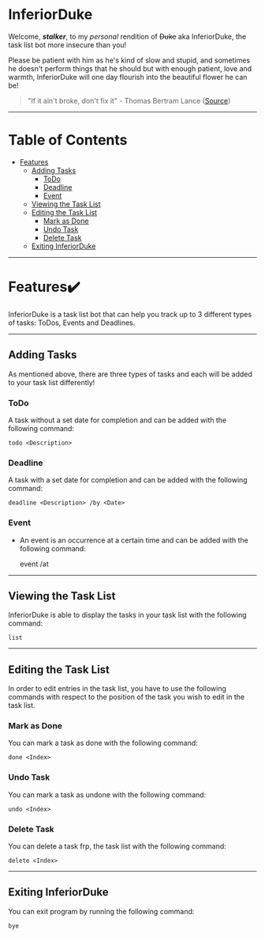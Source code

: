 # InferiorDuke

Welcome, ***stalker***, to my *personal* rendition of ~~Duke~~ aka InferiorDuke, the task list bot more insecure than you!

Please be patient with him as he's kind of slow and stupid, and sometimes he doesn't perform things that he should but with enough patient, love and warmth, InferiorDuke will one day flourish into the beautiful flower he can be!

> "If it ain't broke, don't fix it" - Thomas Bertram Lance ([Source](https://digital.hagley.org/Nationbiz_197705#page/30/mode/2up))
---
# Table of Contents
- [Features](#features)
  - [Adding Tasks](#adding-tasks)
    - [ToDo](#todo)
    - [Deadline](#deadline)
    - [Event](#event)
  - [Viewing the Task List](#viewing-the-task-list)
  - [Editing the Task List](#editing-the-task-list)
    - [Mark as Done](#mark-as-done)
    - [Undo Task](#undo-task)
    - [Delete Task](#delete-task)
  - [Exiting InferiorDuke](#exiting-inferiorduke)


---
# Features✔️

InferiorDuke is a task list bot that can help you track up to 3 different types of tasks: ToDos, Events and Deadlines.

---
## Adding Tasks

As mentioned above, there are three types of tasks and each will be added to your task list differently!

### ToDo

A task without a set date for completion and can be added with the following command:

    todo <Description>

### Deadline

A task with a set date for completion and can be added with the following command:
    
    deadline <Description> /by <Date>

### Event

* An event is an occurrence at a certain time and can be added with the following command:

    event <Description> /at <Date>

---
## Viewing the Task List

InferiorDuke is able to display the tasks in your task list with the following command:

    list

---
## Editing the Task List

In order to edit entries in the task list, you have to use the following commands with respect to the position of the task you wish to edit in the task list.

### Mark as Done

You can mark a task as done with the following command:


    done <Index>

### Undo Task

You can mark a task as undone with the following command:


    undo <Index>

### Delete Task

You can delete a task frp, the task list with the following command:


    delete <Index>

--- 

## Exiting InferiorDuke

You can exit program by running the following command:


    bye    

